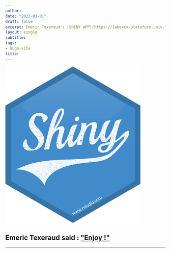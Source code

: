 ```yaml
---
author:
date: "2022-03-01"
draft: false
excerpt: Emeric Texeraud's [SHINY APP](https://labexcx-plateform.univ-lyon1.fr/singleCell_viewer/) 
layout: single
subtitle:
tags:
- hugo-site
title: 
--- 
```


![ShinyApps logo](featured-hex2.png)

## Emeric Texeraud said : ["Enjoy !"](https://labexcx-plateform.univ-lyon1.fr/singleCell_viewer/) 

---
 